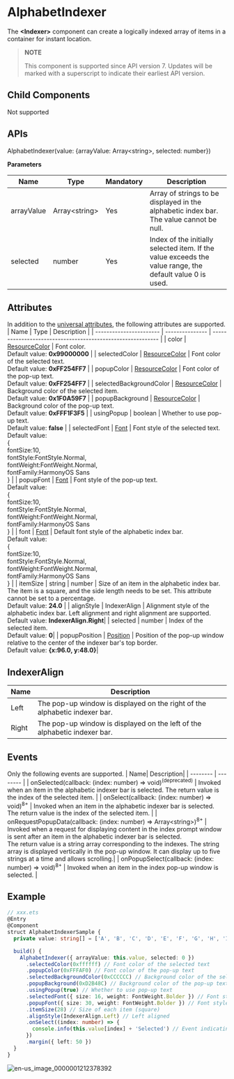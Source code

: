 # AlphabetIndexer

The **\<Indexer>** component can create a logically indexed array of items in a container for instant location.

>  **NOTE**
>
>  This component is supported since API version 7. Updates will be marked with a superscript to indicate their earliest API version.


## Child Components

Not supported


## APIs

AlphabetIndexer(value: {arrayValue: Array&lt;string&gt;, selected: number})

**Parameters**

| Name| Type| Mandatory| Description|
| -------- | -------- | -------- | -------- |
| arrayValue | Array&lt;string&gt; | Yes| Array of strings to be displayed in the alphabetic index bar. The value cannot be null.|
| selected   | number              | Yes   | Index of the initially selected item. If the value exceeds the value range, the default value 0 is used.    |

## Attributes

In addition to the [universal attributes](ts-universal-attributes-size.md), the following attributes are supported.
| Name                 | Type    | Description                                                             |
| ----------------------- | --------------- | ----------------------------------------------------------- |
| color                   | [ResourceColor](ts-types.md#resourcecolor8)      | Font color.<br>Default value: **0x99000000**                          |
| selectedColor           | [ResourceColor](ts-types.md#resourcecolor8)    | Font color of the selected text.<br>Default value: **0xFF254FF7**                          |
| popupColor              | [ResourceColor](ts-types.md#resourcecolor8)       | Font color of the pop-up text.<br>Default value: **0xFF254FF7**                        |
| selectedBackgroundColor | [ResourceColor](ts-types.md#resourcecolor8)      | Background color of the selected item.<br>Default value: **0x1F0A59F7**                          |
| popupBackground         | [ResourceColor](ts-types.md#resourcecolor8)       | Background color of the pop-up text.<br>Default value: **0xFFF1F3F5**                           |
| usingPopup              | boolean                                  | Whether to use pop-up text.<br>Default value: **false**                        |
| selectedFont            | [Font](ts-types.md#font) | Font style of the selected text.<br>Default value:<br>{<br>fontSize:10,<br> fontStyle:FontStyle.Normal,<br> fontWeight:FontWeight.Normal,<br> fontFamily:HarmonyOS Sans<br>}                          |
| popupFont               | [Font](ts-types.md#font) | Font style of the pop-up text.<br>Default value:<br>{<br>fontSize:10,<br> fontStyle:FontStyle.Normal,<br> fontWeight:FontWeight.Normal,<br> fontFamily:HarmonyOS Sans<br>}                         |
| font                    | [Font](ts-types.md#font) | Default font style of the alphabetic index bar.<br>Default value:<br>{<br>fontSize:10,<br> fontStyle:FontStyle.Normal,<br> fontWeight:FontWeight.Normal,<br> fontFamily:HarmonyOS Sans<br>}                      |
| itemSize                | string \| number            | Size of an item in the alphabetic index bar. The item is a square, and the side length needs to be set. This attribute cannot be set to a percentage.<br>Default value: **24.0**      |
| alignStyle              | IndexerAlign                             | Alignment style of the alphabetic index bar. Left alignment and right alignment are supported.<br>Default value: **IndexerAlign.Right**|
| selected | number | Index of the selected item.<br>Default value: **0**|
| popupPosition | [Position](ts-types.md#position8) | Position of the pop-up window relative to the center of the indexer bar's top border.<br>Default value: **{x:96.0, y:48.0}**|

## IndexerAlign

| Name| Description|
| -------- | -------- |
| Left | The pop-up window is displayed on the right of the alphabetic indexer bar.|
| Right | The pop-up window is displayed on the left of the alphabetic indexer bar.|

## Events

Only the following events are supported.
| Name| Description|
| -------- | -------- |
| onSelected(callback: (index: number) =&gt; void)<sup>(deprecated)</sup> | Invoked when an item in the alphabetic indexer bar is selected. The return value is the index of the selected item.                                |
| onSelect(callback: (index: number) =&gt; void)<sup>8+</sup> | Invoked when an item in the alphabetic indexer bar is selected. The return value is the index of the selected item.                                |
| onRequestPopupData(callback: (index: number) =&gt; Array&lt;string&gt;)<sup>8+</sup> | Invoked when a request for displaying content in the index prompt window is sent after an item in the alphabetic indexer bar is selected.<br>The return value is a string array corresponding to the indexes. The string array is displayed vertically in the pop-up window. It can display up to five strings at a time and allows scrolling.|
| onPopupSelect(callback: (index: number) =&gt; void)<sup>8+</sup> | Invoked when an item in the index pop-up window is selected.                           |


## Example

```ts
// xxx.ets
@Entry
@Component
struct AlphabetIndexerSample {
  private value: string[] = ['A', 'B', 'C', 'D', 'E', 'F', 'G', 'H', 'I', 'J', 'K', 'L', 'M', 'N', 'O', 'P', 'Q', 'R', 'S', 'T', 'U', 'V', 'W', 'X', 'Y', 'Z']

  build() {
    AlphabetIndexer({ arrayValue: this.value, selected: 0 })
      .selectedColor(0xffffff) // Font color of the selected text
      .popupColor(0xFFFAF0) // Font color of the pop-up text
      .selectedBackgroundColor(0xCCCCCC) // Background color of the selected text
      .popupBackground(0xD2B48C) // Background color of the pop-up text
      .usingPopup(true) // Whether to use pop-up text
      .selectedFont({ size: 16, weight: FontWeight.Bolder }) // Font style of the selected text
      .popupFont({ size: 30, weight: FontWeight.Bolder }) // Font style of the pop-up text
      .itemSize(28) // Size of each item (square)
      .alignStyle(IndexerAlign.Left) // Left aligned
      .onSelect((index: number) => {
        console.info(this.value[index] + 'Selected') // Event indicating that an item is selected
      })
      .margin({ left: 50 })
  }
}
```

![en-us_image_0000001212378392](figures/en-us_image_0000001212378392.gif)

